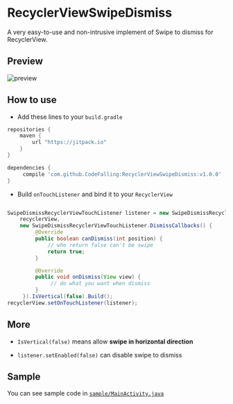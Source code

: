 # RecyclerViewSwipeDismiss
A very easy-to-use and non-intrusive implement of Swipe to dismiss for RecyclerView.

## Preview

![preview](http://i2.tietuku.com/a5a1a6fbd300397a.gif)


## How to use

- Add these lines to your `build.gradle`

```gradle
repositories {
	maven {
	    url "https://jitpack.io"
	}
}

dependencies {
	 compile 'com.github.CodeFalling:RecyclerViewSwipeDismiss:v1.0.0'
}
```

- Build `onTouchListener` and bind it to your `RecyclerView`

```java

SwipeDismissRecyclerViewTouchListener listener = new SwipeDismissRecyclerViewTouchListener.Builder(
    recyclerView,
    new SwipeDismissRecyclerViewTouchListener.DismissCallbacks() {
         @Override
         public boolean canDismiss(int position) {
             // who return false can't be swipe 
             return true;
         }

         @Override
         public void onDismiss(View view) {
              // do what you want when dismiss
         }
     }).IsVertical(false).Build();
recyclerView.setOnTouchListener(listener);
```

## More

- `IsVertical(false)` means allow **swipe in horizontal direction** 

- `listener.setEnabled(false)` can disable swipe to dismiss

## Sample

You can see sample code in [`sample/MainActivity.java`](https://github.com/CodeFalling/RecyclerViewSwipeDismiss/blob/master/Sample/app/src/main/java/io/github/codefalling/recyclerviewswipedismiss/sample/MainActivity.java)